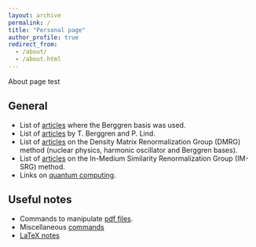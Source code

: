 ```yaml
---
layout: archive
permalink: /
title: "Personal page"
author_profile: true
redirect_from: 
  - /about/
  - /about.html
---
```



About page test

## General

- List of [articles](./art_Berggren_used/) where the Berggren basis was used.
- List of [articles](./art_Berggren_Lind/) by T. Berggren and P. Lind.
- List of [articles](./DMRG/) on the Density Matrix Renormalization Group (DMRG) method (nuclear physics, harmonic oscillator and Berggren bases).
- List of [articles](./IMSRG/) on the In-Medium Similarity Renormalization Group (IM-SRG) method.
- Links on [quantum computing](./qc/).


## Useful notes

- Commands to manipulate [pdf files](./commands_pdf/).
- Miscellaneous [commands](./commands/)
- [LaTeX notes](./latex/)




